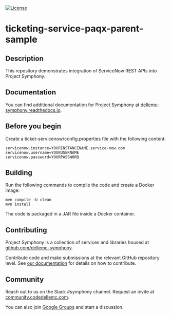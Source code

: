 [![License](https://img.shields.io/badge/License-EPL%201.0-red.svg)](https://opensource.org/licenses/EPL-1.0)
# ticketing-service-paqx-parent-sample
## Description
This repository demonstrates integration of ServiceNow REST APIs into Project Symphony.
## Documentation
You can find additional documentation for Project Symphony at [dellemc-symphony.readthedocs.io](https://dellemc-symphony.readthedocs.io).
## Before you begin
Create a ticket-servicenow/config.properties file with the following content:  
```
servicenow.instance=YOURINSTANCENAME.service-now.com  
servicenow.username=YOURUSERNAME  
servicenow.password=YOURPASSWORD
```
## Building
Run the following commands to compile the code and create a Docker image:  
  
```
mvn compile -U clean  
mvn install
```  

The code is packaged in a JAR file inside a Docker container. 

## Contributing
Project Symphony is a collection of services and libraries housed at [github.com/dellemc-symphony](https://github.com/dellemc-symphony).

Contribute code and make submissions at the relevant GitHub repository level. See [our documentation](https://dellemc-symphony.readthedocs.io/en/latest/contributing.html) for details on how to contribute.
## Community
Reach out to us on the Slack #symphony channel. Request an invite at [community.codedellemc.com](http://community.codedellemc.com).

You can also join [Google Groups](https://groups.google.com/d/forum/dellemc-symphony) and start a discussion.
